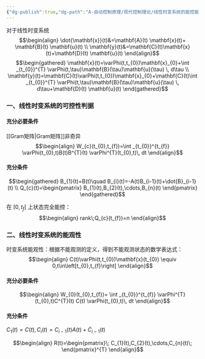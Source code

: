 ```yaml
---
{"dg-publish":true,"dg-path":"A-自动控制原理/现代控制理论/线性时变系统的能控能观性.md","permalink":"/A-自动控制原理/现代控制理论/线性时变系统的能控能观性/","dgPassFrontmatter":true,"noteIcon":"","created":"2024-12-03T16:40:27.016+08:00","updated":"2025-04-14T11:44:17.439+08:00"}
---
```



对于线性时变系统
$$\begin{align}
\dot{\mathbf{x}}(t)&=\mathbf{A}(t) \mathbf{x}(t)+ \mathbf{B}(t) \mathbf{u}(t) \\
\mathbf{y}(t)&=\mathbf{C}(t)\mathbf{x}(t)+\mathbf{D}(t) \mathbf{u}(t)
\end{align}$$
$$\begin{gathered}
\mathbf{x}(t)=\varPhi(t,t_{0})\mathbf{x}_{0}+\int _{t_{0}}^{T} \varPhi(t,\tau)\mathbf{B}(\tau)\mathbf{u}(\tau) \, d\tau \\
\mathbf{y}(t)=\mathbf{C}(t)\varPhi(t,t_{0})\mathbf{x}_{0}+\mathbf{C}(t)\int _{t_{0}}^{T} \varPhi(t,\tau)\mathbf{B}(\tau)\mathbf{u}(\tau) \, d\tau+\mathbf{D}(t) \mathbf{u}(t)
\end{gathered}$$
### 一、线性时变系统的可控性判据
#### 充分必要条件
[[Gram矩阵\|Gram矩阵]]非奇异
$$\begin{align}
W_{c}(t_{0},t_{f})=\int _{t_{0}}^{t_{f}} \varPhi(t_{0},t)B(t)B^{T}(t) \varPhi^{T}(t_{0},t)\, dt 
\end{align}$$
#### 充分条件
$$\begin{gathered}
B_{1}(t)=B(t)\quad B_{i}(t)=-A(t)B_{i-1}(t)+\dot{B}_{i-1}(t) \\
Q_{c}(t)=\begin{pmatrix}
B_{1}(t),B_{2}(t),\cdots,B_{n}(t)
\end{pmatrix}
\end{gathered}$$

在 $[0,t_{f}]$ 上状态完全能控：
$$\begin{align}
 rank\;Q_{c}(t_{f})=n
\end{align}$$


### 二、线性时变系统的能观性

时变系统能观性：根据不能观测的定义，得到不能观测状态的数学表达式：
$$\begin{align}
C(t)\varPhi(t,t_{0})\mathbf{x}(t_{0}) \equiv 0,t\in\left[t_{0},t_{f}\right]
\end{align}$$
#### 充分必要条件
$$\begin{align}
W_{0}(t_{0},t_{f})= \int _{t_{0}}^{t_{f}} \varPhi^{T}(t_{0},t)C^{T}(t) C(t) \varPhi(t_{0},t)\, dt
\end{align}$$

#### 充分条件
$C_{1}(t)=C(t),C_{i}(t)=C_{i-1}(t)A(t)+\dot{C}_{i-1}(t)$

$$\begin{align}
R(t)=\begin{pmatrix}\;
C_{1}(t),C_{2}(t),\cdots,C_{n}(t)\;
\end{pmatrix}^{T}
\end{align}$$

